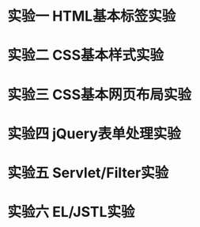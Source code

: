# 实验一 HTML基本标签实验
# 实验二 CSS基本样式实验
# 实验三 CSS基本网页布局实验
# 实验四 jQuery表单处理实验
# 实验五 Servlet/Filter实验
# 实验六 EL/JSTL实验